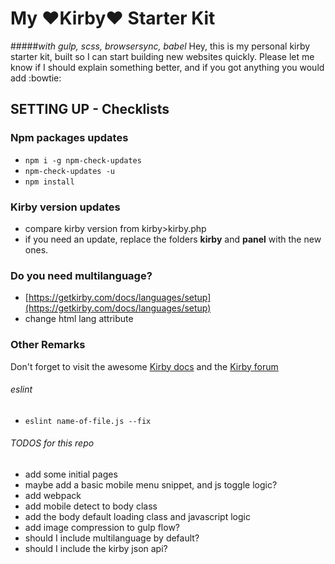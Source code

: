 # My :heart:Kirby:heart: Starter Kit

#####*with gulp, scss, browsersync, babel*
Hey, this is my personal kirby starter kit, built so I can start building new websites quickly. Please let me know if I should explain something better, and if you got anything you would add :bowtie:

## SETTING UP - Checklists

### Npm packages updates
- `npm i -g npm-check-updates`
- `npm-check-updates -u`
- `npm install`

### Kirby version updates
- compare kirby version from kirby>kirby.php
- if you need an update, replace the folders **kirby** and **panel** with the new ones.

### Do you need multilanguage?
- [https://getkirby.com/docs/languages/setup](https://getkirby.com/docs/languages/setup)
- change html lang attribute

### Other Remarks

Don't forget to visit the awesome [Kirby docs](https://getkirby.com/docs/languages/setup) and the [Kirby forum](https://forum.getkirby.com/)

###### eslint
- `eslint name-of-file.js --fix`

###### TODOS for this repo
- add some initial pages
- maybe add a basic mobile menu snippet, and js toggle logic?
- add webpack
- add mobile detect to body class
- add the body default loading class and javascript logic
- add image compression to gulp flow?
- should I include multilanguage by default?
- should I include the kirby json api?